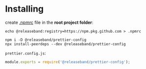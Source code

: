 # Installing

create [.npmrc](https://docs.npmjs.com/cli/v7/configuring-npm/npmrc) file in the **root project folder**:

```
echo @releaseband:registry=https://npm.pkg.github.com > .npmrc
```

```
npm i -D @releaseband/prettier-config
npx install-peerdeps --dev @releaseband/prettier-config
```

`prettier.config.js`:

```js
module.exports = require('@releaseband/prettier-config');
```

